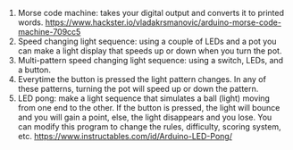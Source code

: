 1. Morse code machine: takes your digital output and converts it to printed words. https://www.hackster.io/vladakrsmanovic/arduino-morse-code-machine-709cc5
2. Speed changing light sequence: using a couple of LEDs and a pot you can make a light display that speeds up or down when you turn the pot.
3. Multi-pattern speed changing light sequence: using a switch, LEDs, and a button.
  1. Everytime the button is pressed the light pattern changes. In any of these patterns, turning the pot will speed up or down the pattern.
4. LED pong: make a light sequence that simulates a ball (light) moving from one end to the other. If the button is pressed, the light will bounce and you will gain a point, else, the light disappears and you lose. You can modify this program to change the rules, difficulty, scoring system, etc. https://www.instructables.com/id/Arduino-LED-Pong/
